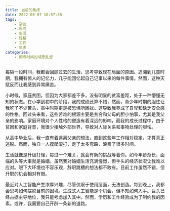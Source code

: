 ```yaml
---
title: 当前的焦虑
date: 2022-08-07 10:57:50
tags:
    - 杂谈
    - 思考
    - 生活
    - 性格
    - 工作
    - 焦虑
categories: 
    - 闲暇时间的胡思乱想
---
```


每隔一段时间，我都会回顾过去的生活，思考导致现在局面的原因。追溯到儿童时期，我拥有惊人的记忆力，几乎能回忆起自己记事以来的每件事情。然而，这种天赋反而让我感到异常痛苦。

小时候，家庭贫困，但因为大家都差不多，没有明显的贫富差距，处于一种懵懂无知的状态。在小学到初中的阶段，我的成绩还算不错，然而，青少年时期的胆怯让我吃了不少苦头，高中时期更是被恐惧所困扰。这导致我养成了自卑和缺乏安全感的性格。回过头来看，这些苦难的根源主要是贫穷和父母的胆小怕事，尤其是我父亲的影响。家庭环境对个人性格的塑造有着深远的影响，而我的成长过程中，由于贫困和家庭背景，我很少接触外部世界，导致对人际关系和事物处理的胆怯。

从高中毕业后，我一直有着逃离父亲的想法，直到这些年工作相对稳定，才算真正逃脱。然而，独自一人摸爬滚打，走了太多弯路，浪费了很多时间。

生活就像是升级打怪，每过一个难关，就会有新的挑战等着你。如今年龄渐长，面临的头等大事就是婚姻。虽然我对婚姻生活充满憧憬，但手头的经济状况让我难以应对。眼下大环境也不容乐观，辞职跳槽的想法都不敢有。目前工作虽然不错，但升职的机会相对有限。

最近对人工智能产生浓厚兴趣，尽管仅限于使用层面，无法创造。每到晚上，我都会思考如何摆脱目前的困境。生成式人工智能是个机会，但不知如何入手。巨头已经占据主导地位，我只能考虑加入其中。然而，学历和工作经验成为了制约我的因素。或许，我需要自己开辟一条新的道路。